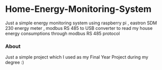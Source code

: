 Home-Energy-Monitoring-System
=============================

Just a simple energy monitoring system using raspberry pi , eastron SDM 230 energy meter , modbus RS 485 to USB converter to read my house energy consumptions through modbus RS 485 protocol

### About

Just a simple project which I used as my Final Year Project during my degree :)